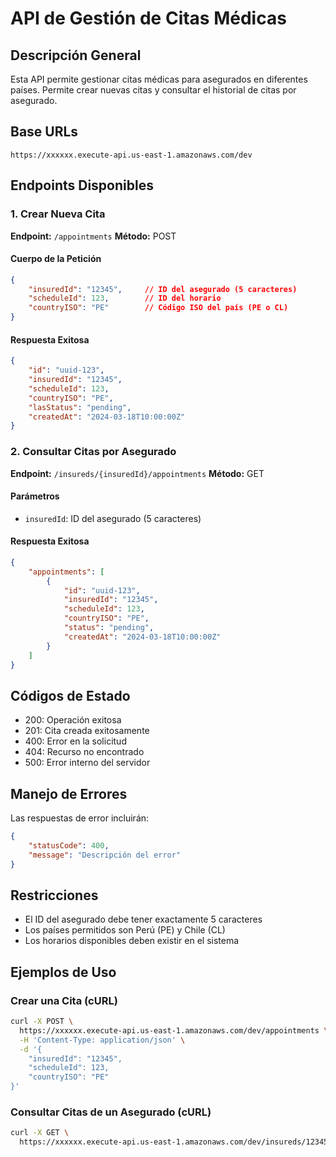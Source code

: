 # API de Gestión de Citas Médicas

## Descripción General
Esta API permite gestionar citas médicas para asegurados en diferentes países. Permite crear nuevas citas y consultar el historial de citas por asegurado.

## Base URLs
```
https://xxxxxx.execute-api.us-east-1.amazonaws.com/dev
```

## Endpoints Disponibles

### 1. Crear Nueva Cita
**Endpoint:** `/appointments`
**Método:** POST

#### Cuerpo de la Petición
```json
{
    "insuredId": "12345",     // ID del asegurado (5 caracteres)
    "scheduleId": 123,        // ID del horario
    "countryISO": "PE"        // Código ISO del país (PE o CL)
}
```

#### Respuesta Exitosa
```json
{
    "id": "uuid-123",
    "insuredId": "12345",
    "scheduleId": 123,
    "countryISO": "PE",
    "lasStatus": "pending",
    "createdAt": "2024-03-18T10:00:00Z"
}
```

### 2. Consultar Citas por Asegurado
**Endpoint:** `/insureds/{insuredId}/appointments`
**Método:** GET

#### Parámetros
- `insuredId`: ID del asegurado (5 caracteres)

#### Respuesta Exitosa
```json
{
    "appointments": [
        {
            "id": "uuid-123",
            "insuredId": "12345",
            "scheduleId": 123,
            "countryISO": "PE",
            "status": "pending",
            "createdAt": "2024-03-18T10:00:00Z"
        }
    ]
}
```

## Códigos de Estado

- 200: Operación exitosa
- 201: Cita creada exitosamente
- 400: Error en la solicitud
- 404: Recurso no encontrado
- 500: Error interno del servidor

## Manejo de Errores
Las respuestas de error incluirán:
```json
{
    "statusCode": 400,
    "message": "Descripción del error"
}
```

## Restricciones
- El ID del asegurado debe tener exactamente 5 caracteres
- Los países permitidos son Perú (PE) y Chile (CL)
- Los horarios disponibles deben existir en el sistema

## Ejemplos de Uso

### Crear una Cita (cURL)
```bash
curl -X POST \
  https://xxxxxx.execute-api.us-east-1.amazonaws.com/dev/appointments \
  -H 'Content-Type: application/json' \
  -d '{
    "insuredId": "12345",
    "scheduleId": 123,
    "countryISO": "PE"
}'
```

### Consultar Citas de un Asegurado (cURL)
```bash
curl -X GET \
  https://xxxxxx.execute-api.us-east-1.amazonaws.com/dev/insureds/12345/appointments
```